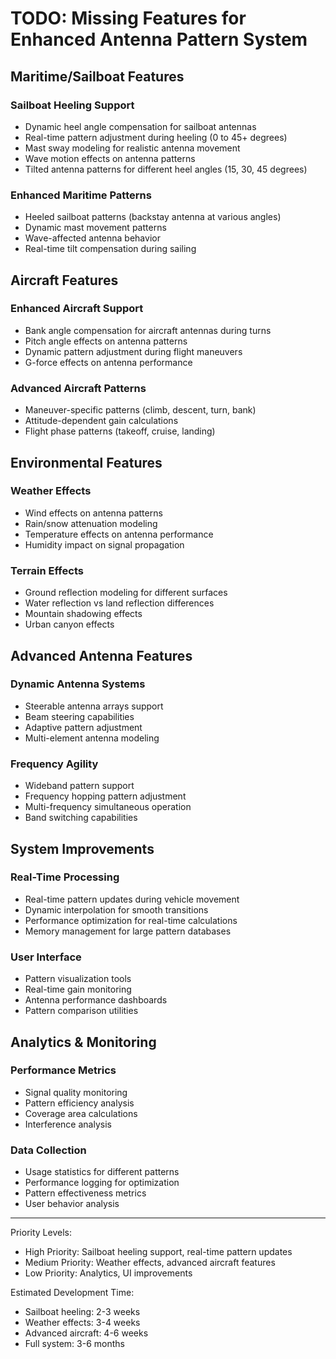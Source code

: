 # TODO: Missing Features for Enhanced Antenna Pattern System

## Maritime/Sailboat Features

### Sailboat Heeling Support
- Dynamic heel angle compensation for sailboat antennas
- Real-time pattern adjustment during heeling (0 to 45+ degrees)
- Mast sway modeling for realistic antenna movement
- Wave motion effects on antenna patterns
- Tilted antenna patterns for different heel angles (15, 30, 45 degrees)

### Enhanced Maritime Patterns
- Heeled sailboat patterns (backstay antenna at various angles)
- Dynamic mast movement patterns
- Wave-affected antenna behavior
- Real-time tilt compensation during sailing

## Aircraft Features

### Enhanced Aircraft Support
- Bank angle compensation for aircraft antennas during turns
- Pitch angle effects on antenna patterns
- Dynamic pattern adjustment during flight maneuvers
- G-force effects on antenna performance

### Advanced Aircraft Patterns
- Maneuver-specific patterns (climb, descent, turn, bank)
- Attitude-dependent gain calculations
- Flight phase patterns (takeoff, cruise, landing)

## Environmental Features

### Weather Effects
- Wind effects on antenna patterns
- Rain/snow attenuation modeling
- Temperature effects on antenna performance
- Humidity impact on signal propagation

### Terrain Effects
- Ground reflection modeling for different surfaces
- Water reflection vs land reflection differences
- Mountain shadowing effects
- Urban canyon effects

## Advanced Antenna Features

### Dynamic Antenna Systems
- Steerable antenna arrays support
- Beam steering capabilities
- Adaptive pattern adjustment
- Multi-element antenna modeling

### Frequency Agility
- Wideband pattern support
- Frequency hopping pattern adjustment
- Multi-frequency simultaneous operation
- Band switching capabilities

## System Improvements

### Real-Time Processing
- Real-time pattern updates during vehicle movement
- Dynamic interpolation for smooth transitions
- Performance optimization for real-time calculations
- Memory management for large pattern databases

### User Interface
- Pattern visualization tools
- Real-time gain monitoring
- Antenna performance dashboards
- Pattern comparison utilities

## Analytics & Monitoring

### Performance Metrics
- Signal quality monitoring
- Pattern efficiency analysis
- Coverage area calculations
- Interference analysis

### Data Collection
- Usage statistics for different patterns
- Performance logging for optimization
- Pattern effectiveness metrics
- User behavior analysis

---

Priority Levels:
- High Priority: Sailboat heeling support, real-time pattern updates
- Medium Priority: Weather effects, advanced aircraft features
- Low Priority: Analytics, UI improvements

Estimated Development Time:
- Sailboat heeling: 2-3 weeks
- Weather effects: 3-4 weeks
- Advanced aircraft: 4-6 weeks
- Full system: 3-6 months
